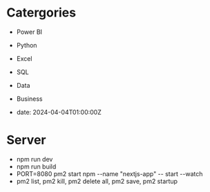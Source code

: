 # Catergories

- Power BI
- Python
- Excel
- SQL
- Data
- Business

- date: 2024-04-04T01:00:00Z

# Server

- npm run dev
- npm run build
- PORT=8080 pm2 start npm --name "nextjs-app" -- start --watch
- pm2 list, pm2 kill, pm2 delete all, pm2 save, pm2 startup
